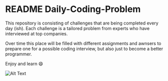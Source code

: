# README Daily-Coding-Problem

This repository is consisting of challenges that are being completed every day (ish). Each challenge is a tailored problem from experts who have interviewed at top companies.

Over time this place will be filled with different assignments and awnsers to prepare one for a possible coding interview, but also just to become a better programmer.

Enjoy and learn 😄

![Alt Text](https://media.giphy.com/media/vFKqnCdLPNOKc/giphy.gif)
